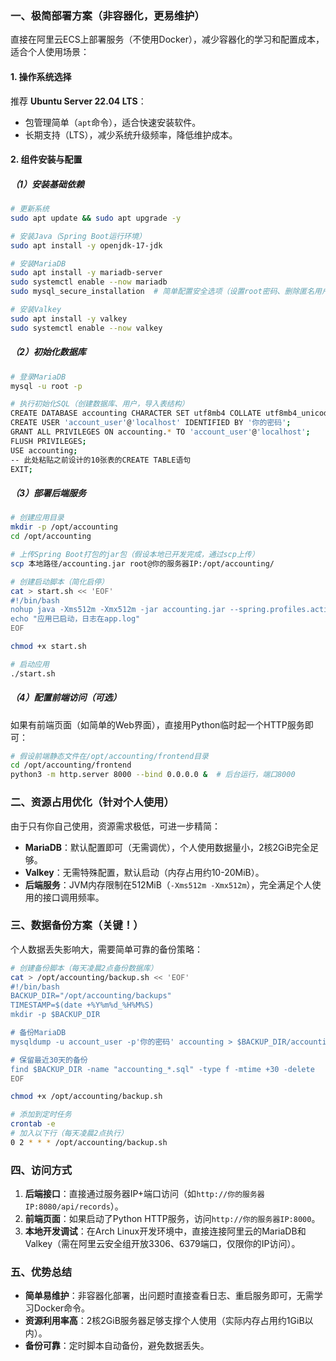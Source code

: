 ### **一、极简部署方案（非容器化，更易维护）**
直接在阿里云ECS上部署服务（不使用Docker），减少容器化的学习和配置成本，适合个人使用场景：

#### 1. **操作系统选择**
推荐 **Ubuntu Server 22.04 LTS**：
- 包管理简单（`apt`命令），适合快速安装软件。
- 长期支持（LTS），减少系统升级频率，降低维护成本。


#### 2. **组件安装与配置**
##### （1）安装基础依赖
```bash
# 更新系统
sudo apt update && sudo apt upgrade -y

# 安装Java（Spring Boot运行环境）
sudo apt install -y openjdk-17-jdk

# 安装MariaDB
sudo apt install -y mariadb-server
sudo systemctl enable --now mariadb
sudo mysql_secure_installation  # 简单配置安全选项（设置root密码、删除匿名用户）

# 安装Valkey
sudo apt install -y valkey
sudo systemctl enable --now valkey
```

##### （2）初始化数据库
```bash
# 登录MariaDB
mysql -u root -p

# 执行初始化SQL（创建数据库、用户，导入表结构）
CREATE DATABASE accounting CHARACTER SET utf8mb4 COLLATE utf8mb4_unicode_ci;
CREATE USER 'account_user'@'localhost' IDENTIFIED BY '你的密码';
GRANT ALL PRIVILEGES ON accounting.* TO 'account_user'@'localhost';
FLUSH PRIVILEGES;
USE accounting;
-- 此处粘贴之前设计的10张表的CREATE TABLE语句
EXIT;
```

##### （3）部署后端服务
```bash
# 创建应用目录
mkdir -p /opt/accounting
cd /opt/accounting

# 上传Spring Boot打包的jar包（假设本地已开发完成，通过scp上传）
scp 本地路径/accounting.jar root@你的服务器IP:/opt/accounting/

# 创建启动脚本（简化启停）
cat > start.sh << 'EOF'
#!/bin/bash
nohup java -Xms512m -Xmx512m -jar accounting.jar --spring.profiles.active=prod > app.log 2>&1 &
echo "应用已启动，日志在app.log"
EOF

chmod +x start.sh

# 启动应用
./start.sh
```

##### （4）配置前端访问（可选）
如果有前端页面（如简单的Web界面），直接用Python临时起一个HTTP服务即可：
```bash
# 假设前端静态文件在/opt/accounting/frontend目录
cd /opt/accounting/frontend
python3 -m http.server 8000 --bind 0.0.0.0 &  # 后台运行，端口8000
```


### **二、资源占用优化（针对个人使用）**
由于只有你自己使用，资源需求极低，可进一步精简：
- **MariaDB**：默认配置即可（无需调优），个人使用数据量小，2核2GiB完全足够。
- **Valkey**：无需特殊配置，默认启动（内存占用约10-20MiB）。
- **后端服务**：JVM内存限制在512MiB（`-Xms512m -Xmx512m`），完全满足个人使用的接口调用频率。


### **三、数据备份方案（关键！）**
个人数据丢失影响大，需要简单可靠的备份策略：
```bash
# 创建备份脚本（每天凌晨2点备份数据库）
cat > /opt/accounting/backup.sh << 'EOF'
#!/bin/bash
BACKUP_DIR="/opt/accounting/backups"
TIMESTAMP=$(date +%Y%m%d_%H%M%S)
mkdir -p $BACKUP_DIR

# 备份MariaDB
mysqldump -u account_user -p'你的密码' accounting > $BACKUP_DIR/accounting_$TIMESTAMP.sql

# 保留最近30天的备份
find $BACKUP_DIR -name "accounting_*.sql" -type f -mtime +30 -delete
EOF

chmod +x /opt/accounting/backup.sh

# 添加到定时任务
crontab -e
# 加入以下行（每天凌晨2点执行）
0 2 * * * /opt/accounting/backup.sh
```


### **四、访问方式**
1. **后端接口**：直接通过服务器IP+端口访问（如`http://你的服务器IP:8080/api/records`）。
2. **前端页面**：如果启动了Python HTTP服务，访问`http://你的服务器IP:8000`。
3. **本地开发调试**：在Arch Linux开发环境中，直接连接阿里云的MariaDB和Valkey（需在阿里云安全组开放3306、6379端口，仅限你的IP访问）。


### **五、优势总结**
- **简单易维护**：非容器化部署，出问题时直接查看日志、重启服务即可，无需学习Docker命令。
- **资源利用率高**：2核2GiB服务器足够支撑个人使用（实际内存占用约1GiB以内）。
- **备份可靠**：定时脚本自动备份，避免数据丢失。
